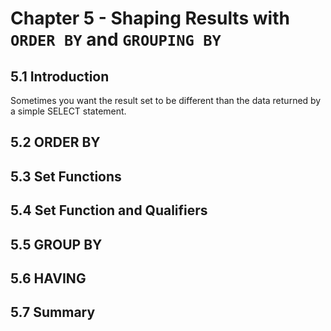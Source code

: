 # Chapter 5 - Shaping Results with `ORDER BY` and `GROUPING BY`

## 5.1 Introduction

Sometimes you want the result set to be different than the data returned by a simple SELECT statement.

## 5.2 ORDER BY



## 5.3 Set Functions

## 5.4 Set Function and Qualifiers

## 5.5 GROUP BY

## 5.6 HAVING

## 5.7 Summary